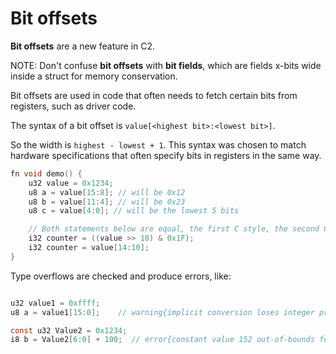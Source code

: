 # Bit offsets

__Bit offsets__ are a new feature in C2.

NOTE: Don't confuse __bit offsets__ with __bit fields__, which are fields x-bits wide inside a
struct for memory conservation.

Bit offsets are used in code that often needs to fetch certain bits from registers, such as
driver code.

The syntax of a bit offset is `value[<highest bit>:<lowest bit>]`.

So the width is `highest - lowest + 1`. This syntax was chosen to match
hardware specifications that often specify bits in registers in the same way.

```c
fn void demo() {
    u32 value = 0x1234;
    u8 a = value[15:8]; // will be 0x12
    u8 b = value[11:4]; // will be 0x23
    u8 c = value[4:0]; // will be the lowest 5 bits

    // Both statements below are equal, the first C style, the second C2 style
    i32 counter = ((value >> 10) & 0x1F);
    i32 counter = value[14:10];
}
```

Type overflows are checked and produce errors, like:

```c

u32 value1 = 0xffff;
u8 a = value1[15:0];    // warning{implicit conversion loses integer precision 'u16' to 'u8'}

const u32 Value2 = 0x1234;
i8 b = Value2[6:0] + 100;  // error{constant value 152 out-of-bounds for type 'i8', range [-128, 127]}

```
